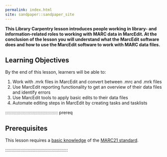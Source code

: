 ```yaml
---
permalink: index.html
site: sandpaper::sandpaper_site
---
```


**This Library Carpentry lesson introduces people working in library- and information-related roles to working with MARC data in MarcEdit. At the conclusion of the lesson you will understand what the MarcEdit software does and how to use the MarcEdit software to work with MARC data files.**


<!-- this is an html comment -->

## Learning Objectives

By the end of this lesson, learners will be able to:

1. Work with .mrk files in MarcEdit and convert between .mrc and .mrk files
2. Use MarcEdit reporting functionality to get an overview of their data files and identify errors
3. Use MarcEdit tools to apply basic edits to their data files
4. Automate editing steps in MarcEdit by creating tasks and tasklists

::::::::::::::::::::::::::::::::::::::::::  prereq

## Prerequisites

This lesson requires a [basic knowledge](https://www.loc.gov/marc/96principl.html) of the [MARC21 standard](https://www.loc.gov/marc/).


::::::::::::::::::::::::::::::::::::::::::::::::::




